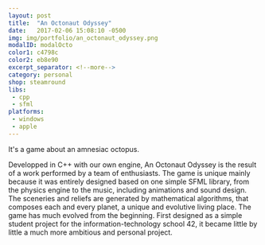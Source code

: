 ```yaml
---
layout: post
title:  "An Octonaut Odyssey"
date:   2017-02-06 15:08:10 -0500
img: img/portfolio/an_octonaut_odyssey.png
modalID: modalOcto
color1: c4798c 
color2: eb8e90 
excerpt_separator: <!--more-->
category: personal
shop: steamround
libs:
 - cpp 
 - sfml 
platforms:
 - windows
 - apple 
---
```

It's a game about an amnesiac octopus.
<!--more-->
Developped in C++ with our own engine, An Octonaut Odyssey is the result of a work performed by a team of enthusiasts. The game is unique mainly because it was entirely designed based on one simple SFML library, from the physics engine to the music, including animations and sound design.
The sceneries and reliefs are generated by mathematical algorithms, that composes each and every planet, a unique and evolutive living place. The game has much evolved from the beginning. First designed as a simple student project for the information-technology school 42, it became little by little a much more ambitious and personal project.
